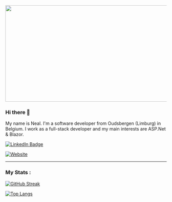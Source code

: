 <div align="center">
  <img src="https://media.giphy.com/media/dWesBcTLavkZuG35MI/giphy.gif" width="600" height="300"/>
</div>

### Hi there 👋

My name is Neal. 
I'm a software developer from Oudsbergen (Limburg) in Belgium.
I work as a full-stack developer and my main interests are ASP.Net & Blazor.


<div id="badges">
  <a href="https://www.linkedin.com/in/nealrobben/">
    <img src="https://img.shields.io/badge/LinkedIn-blue?style=for-the-badge&logo=linkedin&logoColor=white" alt="LinkedIn Badge"/>
  </a>
</div>

[![Website](https://img.shields.io/website?label=nealrobben.be&style=for-the-badge&url=https%3A%2F%2Fnealrobben.be)](https://nealrobben.be)

---

### My Stats :

[![GitHub Streak](http://github-readme-streak-stats.herokuapp.com?user=nealrobben&date_format=j%20M%5B%20Y%5D)](https://git.io/streak-stats)

[![Top Langs](https://github-readme-stats.vercel.app/api/top-langs/?username=nealrobben&layout=compact)](https://github.com/anuraghazra/github-readme-stats)
